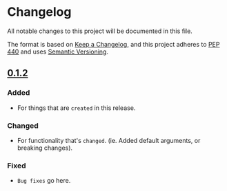 # Changelog

All notable changes to this project will be documented in this file.

The format is based on [Keep a Changelog](https://keepachangelog.com/en/1.0.0/),
and this project adheres to [PEP 440](https://www.python.org/dev/peps/pep-0440/) 
and uses [Semantic Versioning](https://semver.org/spec/v2.0.0.html).

## [0.1.2](https://github.com/asfadmin/Discovery-WKTUtils/compare/v0.1.1...v0.1.2)

### Added
- For things that are `created` in this release.

### Changed
- For functionality that's `changed`. (ie. Added default arguments, or breaking changes).

### Fixed
- `Bug fixes` go here.
